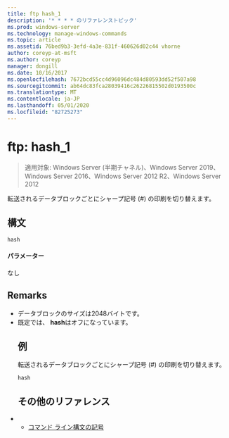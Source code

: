 ```yaml
---
title: ftp hash_1
description: '* * * * のリファレンストピック'
ms.prod: windows-server
ms.technology: manage-windows-commands
ms.topic: article
ms.assetid: 76bed9b3-3efd-4a3e-831f-460626d02c44 vhorne
author: coreyp-at-msft
ms.author: coreyp
manager: dongill
ms.date: 10/16/2017
ms.openlocfilehash: 7672bcd55cc4d96096dc484d80593dd52f507a98
ms.sourcegitcommit: ab64dc83fca28039416c26226815502d0193500c
ms.translationtype: MT
ms.contentlocale: ja-JP
ms.lasthandoff: 05/01/2020
ms.locfileid: "82725273"
---
```

# <a name="ftp-hash_1"></a>ftp: hash_1

> 適用対象: Windows Server (半期チャネル)、Windows Server 2019、Windows Server 2016、Windows Server 2012 R2、Windows Server 2012

転送されるデータブロックごとにシャープ記号 (#) の印刷を切り替えます。   
## <a name="syntax"></a>構文  
```  
hash  
```  
#### <a name="parameters"></a>パラメーター  
なし  
## <a name="remarks"></a>Remarks  
- データブロックのサイズは2048バイトです。  
- 既定では、 **hash**はオフになっています。  
  ## <a name="examples"></a>例  
  転送されるデータブロックごとにシャープ記号 (#) の印刷を切り替えます。  
  ```  
  hash  
  ```  
  ## <a name="additional-references"></a>その他のリファレンス  
- - [コマンド ライン構文の記号](command-line-syntax-key.md)  
